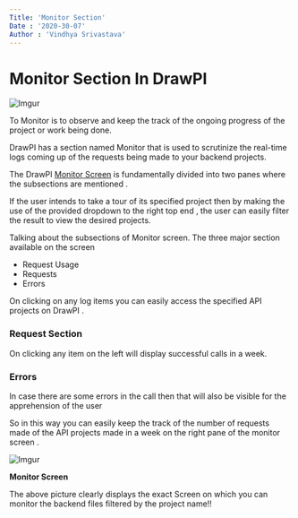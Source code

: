 ```yaml
---
Title: 'Monitor Section'
Date : '2020-30-07'
Author : 'Vindhya Srivastava'
---
```


# Monitor Section In DrawPI

![Imgur](https://i.imgur.com/VqQiZp2.png)

To Monitor is to observe and keep the track of the ongoing progress of the project or work being done.

DrawPI has a section named Monitor that is used to scrutinize the real-time logs coming up of the requests being made to your backend projects.

The DrawPI [Monitor Screen](https://drawpi.com/monitor) is fundamentally divided into two panes where the subsections are mentioned .

If the user intends to take a tour of its specified project then by making the use of the provided dropdown to the right top end , the user can easily filter the result to view the desired projects.

Talking about the subsections of Monitor screen. The three major section available on the screen

- Request Usage
- Requests
- Errors

On clicking on any log items you can easily access the specified API projects on DrawPI .

### Request Section

On clicking any item on the left will display successful calls in a week.

### Errors

In case there are some errors in the call then that will also be visible for the apprehension of the user

So in this way you can easily keep the track of the number of requests made of the API projects made in a week on the right pane of the monitor screen .

![Imgur](https://i.imgur.com/VFgGT2s.png)

**Monitor Screen**

The above picture clearly displays the exact Screen on which you can monitor the backend files filtered by the project name!!
